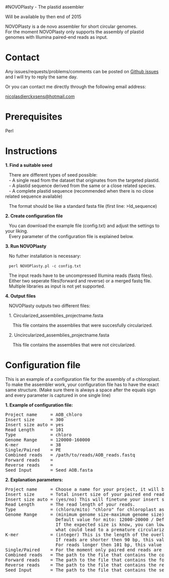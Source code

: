 <html>
#NOVOPlasty - The plastid assembler 

Will be available by then end of 2015

NOVOPlasty is a de novo assembler for short circular genomes.</br>
For the moment NOVOPlasty only supports the assembly of plastid genomes with Illumina paired-end reads as input.

# Contact

Any issues/requests/problems/comments can be posted on [Github issues](https://github.com/ndierckx/NOVOPlasty/issues) and I will try to reply the same day.

Or you can contact me directly through the following email address:

nicolasdierckxsens@hotmail.com 


# Prerequisites

Perl


# Instructions

<strong>1\. Find a suitable seed</strong>

&nbsp;&nbsp;&nbsp;There are different types of seed possible:</br>
&nbsp;&nbsp;&nbsp;- A single read from the dataset that originates from the targeted plastid.</br>
&nbsp;&nbsp;&nbsp;- A plastid sequence derived from the same or a close related species.</br>
&nbsp;&nbsp;&nbsp;- A complete plastid sequence (recommended when there is no close related sequence available)

&nbsp;&nbsp;&nbsp;The format should be like a standard fasta file (first line: >Id_sequence)

<strong>2\. Create configuration file</strong>

&nbsp;&nbsp;&nbsp;You can download the example file (config.txt) and adjust the settings to your liking.</br>
&nbsp;&nbsp;&nbsp;Every parameter of the configuration file is explained below. 


<strong>3\. Run NOVOPlasty</strong>

&nbsp;&nbsp;&nbsp;No futher installation is necessary:

&nbsp;&nbsp;&nbsp;<code>perl NOVOPlasty.pl -c config.txt</code>

&nbsp;&nbsp;&nbsp;The input reads have to be uncompressed Illumina reads (fastq files).</br>
&nbsp;&nbsp;&nbsp;Either two seperate files(forward and reverse) or a merged fastq file.</br>
&nbsp;&nbsp;&nbsp;Multiple libraries as input is not yet supported.


<strong>4\. Output files</strong>

&nbsp;&nbsp;&nbsp;NOVOPlasty outputs two different files:

&nbsp;&nbsp;&nbsp;1\. Circularized_assemblies_projectname.fasta

&nbsp;&nbsp;&nbsp;&nbsp;&nbsp;&nbsp;This file contains the assemblies that were succesfully circularized.

&nbsp;&nbsp;&nbsp;2\. Uncircularized_assemblies_projectname.fasta

&nbsp;&nbsp;&nbsp;&nbsp;&nbsp;&nbsp;This file contains the assemblies that were not circularized.


# Configuration file

This is an example of a configuration file for the assembly of a chloroplast.
To make the assembler work, your configuration file has to have the exact same structure.
(Make sure there is always a space after the equals sign and every parameter is captured in one single line)

<strong>1\. Example of configuration file:</strong>
<pre>
Project name     = AOB_chloro
Insert size      = 300
Insert size auto = yes
Read Length      = 101
Type             = chloro
Genome Range     = 120000-160000
K-mer            = 38
Single/Paired    = PE
Combined reads   = /path/to/reads/AOB_reads.fastq
Forward reads    = 
Reverse reads    = 
Seed Input       = Seed_AOB.fasta
</pre>

<strong>2\. Explanation parameters:</strong>
<pre>
Project name     = Choose a name for your project, it will be used for the output files.
Insert size      = Total insert size of your paired end reads, it doesn't have to be accurate but should be close enough.
Insert size auto = (yes/no) This will finetune your insert size automatically (Default: yes)
Read Length      = The read length of your reads.
Type             = (chloro/mito) "chloro" for chloroplast assembly and "mito for mitochondrial assembly
Genome Range     = (minimum genome size-maximum genome size) The expected genome size range of the genome.
                   Default value for mito: 12000-20000 / Default value for chloro: 120000-170000
                   If the expected size is know, you can lower the range, this can be useful when there is a repetitive region,
                   what could lead to a premature circularization of the genome.
K-mer            = (integer) This is the length of the overlap between matching reads (Default: 38). 
                   If reads are shorter then 90 bp, this value should be decreased. 
                   For reads longer then 101 bp, this value can be increased, but this is not necessary.
Single/Paired    = For the moment only paired end reads are supported
Combined reads   = The path to the file that contains the combined reads (forward and reverse in 1 file)
Forward reads    = The path to the file that contains the forward reads
Reverse reads    = The path to the file that contains the reverse reads
Seed Input       = The path to the file that contains the seed sequence
</pre>
</html>
